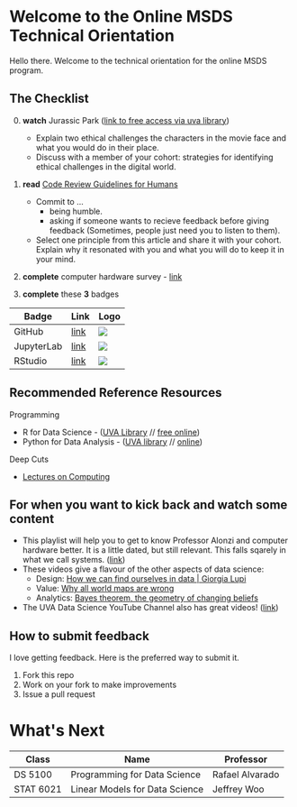 # Welcome to the Online MSDS Technical Orientation
Hello there. Welcome to the technical orientation for the online MSDS program.

## The Checklist
0. **watch** Jurassic Park ([link to free access via uva library](https://digitalcampus-swankmp-net.proxy1.library.virginia.edu/uva296909/play/bafece83e07de665?referrer=marc))

    * Explain two ethical challenges the characters in the movie face and what you would do in their place.
    * Discuss with a member of your cohort: strategies for identifying ethical challenges in the digital world.
1. **read** [Code Review Guidelines for Humans](https://phauer.com/2018/code-review-guidelines/)

    * Commit to ...
      * being humble.
      * asking if someone wants to recieve feedback before giving feedback (Sometimes, people just need you to listen to them).
    * Select one principle from this article and share it with your cohort. Explain why it resonated with you and what you will do to keep it in your mind.

2. **complete** computer hardware survey - [link](https://forms.gle/RL3JY8m4RRjWesRL8)

3. **complete** these **3** badges
 
| Badge | Link | Logo |
|-------|------|------|
|GitHub |[link](https://github.com/UVADS/orientation-technical/blob/main/badges/github.md)|![](https://github.com/UVADS/orientation-technical/blob/main/content/images/github-badge.png)|
|JupyterLab|[link](https://github.com/UVADS/orientation-technical/blob/main/badges/jupyter.md)|![](https://github.com/UVADS/orientation-technical/blob/main/content/images/jupyter-token.png)|
|RStudio|[link](https://github.com/UVADS/orientation-technical/blob/main/badges/RStudio.md)|![](https://github.com/UVADS/orientation-technical/blob/main/content/images/rstudio-token.png)|


## Recommended Reference Resources
Programming
* R for Data Science - ([UVA Library](https://learning.oreilly.com/library/view/r-for-data/9781491910382/?ar) // [free online](https://r4ds.had.co.nz/))
* Python for Data Analysis - ([UVA library](https://learning.oreilly.com/library/view/python-for-data/9781491957653/?ar) // [online](https://wesmckinney.com/pages/book.html))

Deep Cuts
* [Lectures on Computing](http://galileo.phys.virginia.edu/compfac/courses/)

## For when you want to kick back and watch some content
* This playlist will help you to get to know Professor Alonzi and computer hardware better. It is a little dated, but still relevant. This falls sqarely in what we call systems. ([link](https://www.youtube.com/watch_videos?video_ids=X1ZfpZ3HSwI,WU4t3PHhfks,BRu1qMgSy0g,1Iop9dgnY-M,KK4OKZzkLBA,Ry1QMUyq9lA,Dg8_gTOdnlY,sNb0t9AVd5s,n0TUIQbOi7A,k9hm8S4iCdQ))
* These videos give a flavour of the other aspects of data science:
    * Design: [How we can find ourselves in data | Giorgia Lupi](https://youtu.be/sFIDCtRX_-o?si=mpxzo5iAFyffZBvZ)
    * Value: [Why all world maps are wrong](https://youtu.be/kIID5FDi2JQ?si=UBsgDagRsTQRUthY)
    * Analytics: [Bayes theorem, the geometry of changing beliefs](https://youtu.be/HZGCoVF3YvM?si=fPJqN6UEYERaNjRG)
* The UVA Data Science YouTube Channel also has great videos! ([link](https://www.youtube.com/watch?v=m0t9SVI4We4))


## How to submit feedback
I love getting feedback. Here is the preferred way to submit it.
1. Fork this repo
2. Work on your fork to make improvements
3. Issue a pull request

# What's Next
| Class | Name  | Professor |
|-------|-------|-----------|
|  DS 5100   |Programming for Data Science | Rafael Alvarado  |
|   STAT 6021   | Linear Models for Data Science | Jeffrey Woo |
